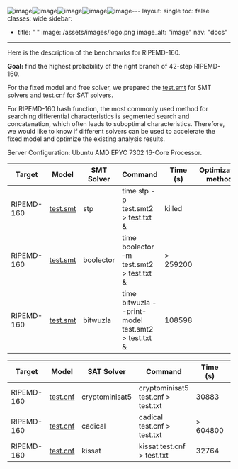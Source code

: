 ![image](https://github.com/user-attachments/assets/57457cd1-bc08-4361-9b56-70cd0fd8d72f)![image](https://github.com/user-attachments/assets/defeff0d-7db2-4a04-9428-1766d49c2f4d)![image](https://github.com/user-attachments/assets/6900211d-286f-4f63-9992-5d6f34919879)![image](https://github.com/user-attachments/assets/5715fe76-f5ed-499e-a496-f13d7a30fc0d)![image](https://github.com/user-attachments/assets/e3933fa0-8b0a-4f41-93fe-f2924c896389)---
layout: single
toc: false
classes: wide
sidebar:  
  - title: " "
    image: /assets/images/logo.png
    image_alt: "image"
    nav: "docs"
---

Here is the description of the benchmarks for RIPEMD-160.

**Goal:** find the highest probability of the right branch of 42-step RIPEMD-160.

For the fixed model and free solver, we prepared the [test.smt](../models/MD/42step_right.smt2) for SMT solvers and [test.cnf](../models/MD/42step_right.cnf) for SAT solvers.

For RIPEMD-160 hash function, the most commonly used method for searching differential characteristics is segmented search and concatenation, which often leads to suboptimal characteristics. Therefore, we would like to know if different solvers can be used to accelerate the fixed model and optimize the existing analysis results.

Server Configuration: Ubuntu AMD EPYC 7302 16-Core Processor.

| Target | Model    | SMT Solver  | Command | Time (s)  | Optimization methods |
| --------| -------- | ------- |------- | ------- | ------- |
| RIPEMD-160 | [test.smt](../models/MD/42step_right.smt2)  | stp  | time stp -p test.smt2 > test.txt & | killed  |   |
| RIPEMD-160 | [test.smt](../models/MD/42step_right.smt2)  | boolector | time boolector –m test.smt2 > test.txt & |  > 259200  |    |
| RIPEMD-160 | [test.smt](../models/MD/42step_right.smt2)  | bitwuzla | time bitwuzla --print-model test.smt2  > test.txt & | 108598  |    | 


| Target | Model    | SAT Solver  | Command | Time (s)  | Optimization methods |
| --------| -------- | ------- |------- | ------- | ------- |
| RIPEMD-160 | [test.cnf](../models/MD/42step_right.cnf)  | cryptominisat5 | cryptominisat5 test.cnf > test.txt | 30883  |   |
| RIPEMD-160 | [test.cnf](../models/MD/42step_right.cnf)  | cadical | cadical test.cnf > test.txt |  > 604800 |    |
| RIPEMD-160 | [test.cnf](../models/MD/42step_right.cnf)  | kissat | kissat test.cnf > test.txt | 32764  |    | 

